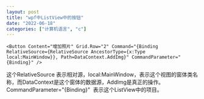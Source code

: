 ```yaml
---
layout: post
title: "wpf中ListView中的按钮"
date: "2022-06-18"
categories: ["计算机语言", "c"]
---
```


```
<Button Content="增加照片" Grid.Row="2" Command="{Binding RelativeSource={RelativeSource AncestorType={x:Type local:MainWindow}}, Path=DataContext.AddImg}" CommandParameter="{Binding}" />
```

这个RelativeSource 表示相对源，local:MainWindow，表示这个视图的窗体类名称，而DataContext是这个窗体的数据源，AddImg是真正的操作。CommandParameter="{Binding}"  表示这个ListView中的项目。
